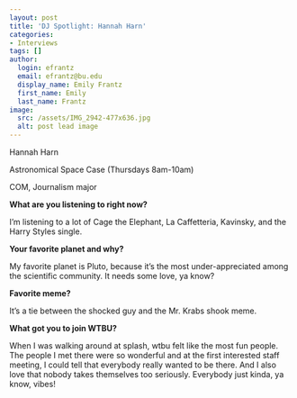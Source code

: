 ```yaml
---
layout: post
title: 'DJ Spotlight: Hannah Harn'
categories:
- Interviews
tags: []
author:
  login: efrantz
  email: efrantz@bu.edu
  display_name: Emily Frantz
  first_name: Emily
  last_name: Frantz
image:
  src: /assets/IMG_2942-477x636.jpg
  alt: post lead image
---
```


Hannah Harn

Astronomical Space Case (Thursdays 8am-10am)

COM, Journalism major

**What are you listening to right now?**

I’m listening to a lot of Cage the Elephant, La Caffetteria, Kavinsky, and the Harry Styles single.

**Your favorite planet and why?**

My favorite planet is Pluto, because it’s the most under-appreciated among the scientific community. It needs some love, ya know?

**Favorite meme?**

It’s a tie between the shocked guy and the Mr. Krabs shook meme.

**What got you to join WTBU?**

When I was walking around at splash, wtbu felt like the most fun people. The people I met there were so wonderful and at the first interested staff meeting, I could tell that everybody really wanted to be there. And I also love that nobody takes themselves too seriously. Everybody just kinda, ya know, vibes!